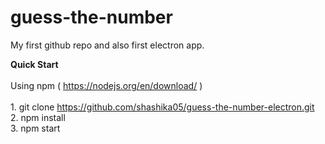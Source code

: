 # guess-the-number

My first github repo and also first electron app.

<b>Quick Start</b>
<br>
<br>Using npm ( https://nodejs.org/en/download/ )
<br>
<br>1. git clone https://github.com/shashika05/guess-the-number-electron.git
<br>2. npm install
<br>3. npm start
